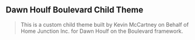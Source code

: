 ## Dawn Houlf Boulevard Child Theme
> This is a custom child theme built by Kevin McCartney on Behalf of Home Junction Inc. for Dawn Houlf on the Boulevard framework.
